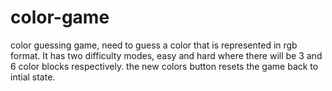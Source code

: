 # color-game
color guessing game, need to guess a color that is represented in rgb format.
It has two difficulty modes, easy and hard where there will be 3 and 6 color blocks respectively.
the new colors button resets the game back to intial state.
